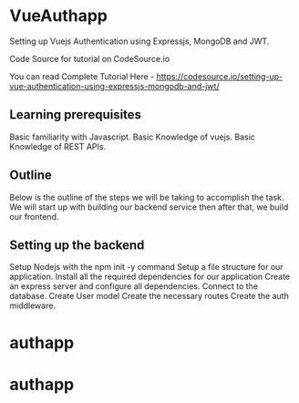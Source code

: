 # VueAuthapp
Setting up Vuejs Authentication using Expressjs, MongoDB and JWT.

Code Source for tutorial on  CodeSource.io 


You can read Complete Tutorial Here - https://codesource.io/setting-up-vue-authentication-using-expressjs-mongodb-and-jwt/

## Learning prerequisites
Basic familiarity with Javascript.
Basic Knowledge of vuejs.
Basic Knowledge of REST APIs.

## Outline
Below is the outline of the steps we will be taking to accomplish the task. We will start up with building our backend service then after that, we build our frontend.

## Setting up the backend
Setup Nodejs with the npm init -y command
Setup a file structure for our application.
Install all the required dependencies for our application
Create an express server and configure all dependencies.
Connect to the database.
Create User model
Create the necessary routes
Create the auth middleware.
# authapp
# authapp
